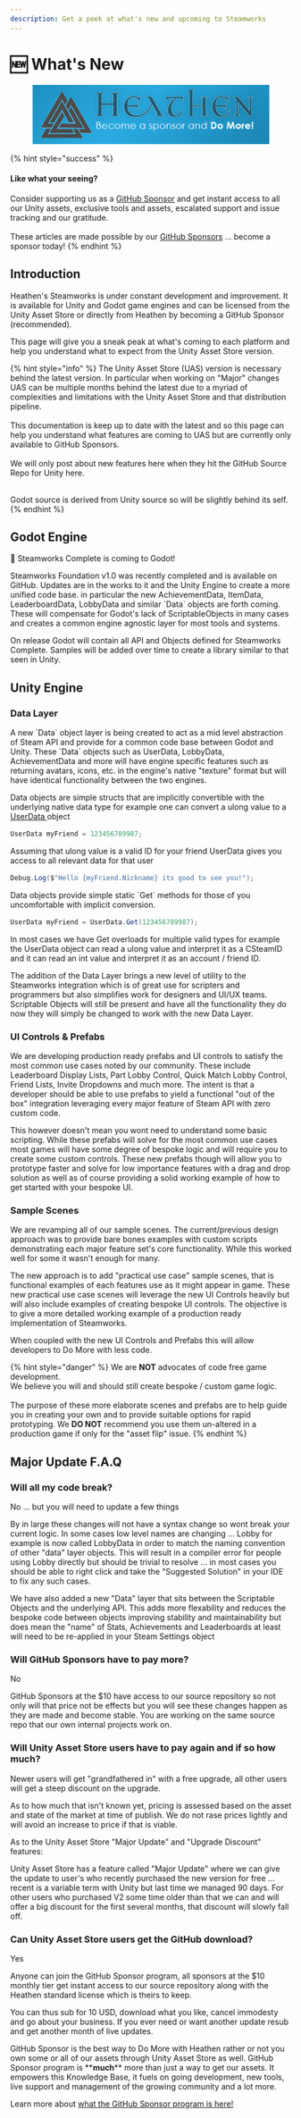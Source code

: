 ```yaml
---
description: Get a peek at what's new and upcoming to Steamworks
---
```


# 🆕 What's New

<figure><img src="../../.gitbook/assets/512x128 Sponsor Banner.png" alt="Become a sponsor and Do More"><figcaption></figcaption></figure>

{% hint style="success" %}
#### Like what your seeing?

Consider supporting us as a [GitHub Sponsor](../../company/become-a-sponsor.md) and get instant access to all our Unity assets, exclusive tools and assets, escalated support and issue tracking and our gratitude.\
\
These articles are made possible by our [GitHub Sponsors](https://github.com/sponsors/heathen-engineering) ... become a sponsor today!
{% endhint %}

## Introduction&#x20;

Heathen's Steamworks is under constant development and improvement. It is available for Unity and Godot game engines and can be licensed from the Unity Asset Store or directly from Heathen by becoming a GitHub Sponsor (recommended).&#x20;

This page will give you a sneak peak at what's coming to each platform and help you understand what to expect from the Unity Asset Store version.

{% hint style="info" %}
The Unity Asset Store (UAS) version is necessary behind the latest version. In particular when working on "Major" changes UAS can be multiple months behind the latest due to a myriad of complexities and limitations with the Unity Asset Store and that distribution pipeline.\
\
This documentation is keep up to date with the latest and so this page can help you understand what features are coming to UAS but are currently only available to GitHub Sponsors.\
\
We will only post about new features here when they hit the GitHub Source Repo for Unity here.

\
Godot source is derived from Unity source so will be slightly behind its self.
{% endhint %}

## Godot Engine

:tada: Steamworks Complete is coming to Godot!

Steamworks Foundation v1.0 was recently completed and is available on GitHub. Updates are in the works to it and the Unity Engine to create a more unified code base. in particular the new AchievementData, ItemData, LeaderboardData, LobbyData and similar \`Data\` objects are forth coming. These will compensate for Godot's lack of ScriptableObjects in many cases and creates a common engine agnostic layer for most tools and systems.

On release Godot will contain all API and Objects defined for Steamworks Complete. Samples will be added over time to create a library similar to that seen in Unity.

## Unity Engine

### Data Layer

A new \`Data\` object layer is being created to act as a mid level abstraction of Steam API and provide for a common code base between Godot and Unity. These \`Data\` objects such as UserData, LobbyData, AchievementData and more will have engine specific features such as returning avatars, icons, etc. in the engine's native "texture" format but will have identical functionality between the two engines.

Data objects are simple structs that are implicitly convertible with the underlying native data type for example one can convert a ulong value to a [UserData ](data-layer/user-data.md)object

```csharp
UserData myFriend = 123456789987;
```

Assuming that ulong value is a valid ID for your friend UserData gives you access to all relevant data for that user

```csharp
Debug.Log($"Hello {myFriend.Nickname} its good to see you!");
```

Data objects provide simple static \`Get\` methods for those of you uncomfortable with implicit conversion.

```csharp
UserData myFriend = UserData.Get(123456789987);
```

In most cases we have Get overloads for multiple valid types for example the UserData object can read a ulong value and interpret it as a CSteamID and it can read an int value and interpret it as an account / friend ID.

The addition of the Data Layer brings a new level of utility to the Steamworks integration which is of great use for scripters and programmers but also simplifies work for designers and UI/UX teams. Scriptable Objects will still be present and have all the functionality they do now they will simply be changed to work with the new Data Layer.

### UI Controls & Prefabs

We are developing production ready prefabs and UI controls to satisfy the most common use cases noted by our community. These include Leaderboard Display Lists, Part Lobby Control, Quick Match Lobby Control, Friend Lists, Invite Dropdowns and much more. The intent is that a developer should be able to use prefabs to yield a functional "out of the box" integration leveraging every major feature of Steam API with zero custom code.

This however doesn't mean you wont need to understand some basic scripting. While these prefabs will solve for the most common use cases most games will have some degree of bespoke logic and will require you to create some custom controls. These new prefabs though will allow you to prototype faster and solve for low importance features with a drag and drop solution as well as of course providing a solid working example of how to get started with your bespoke UI.&#x20;

### Sample Scenes

We are revamping all of our sample scenes. The current/previous design approach was to provide bare bones examples with custom scripts demonstrating each major feature set's core functionality. While this worked well for some it wasn't enough for many.

The new approach is to add "practical use case" sample scenes, that is functional examples of each features use as it might appear in game. These new practical use case scenes will leverage the new UI Controls heavily but will also include examples of creating bespoke UI controls. The objective is to give a more detailed working example of a production ready implementation of Steamworks.&#x20;

When coupled with the new UI Controls and Prefabs this will allow developers to Do More with less code.&#x20;

{% hint style="danger" %}
We are **NOT** advocates of code free game development.\
We believe you will and should still create bespoke / custom game logic.\
\
The purpose of these more elaborate scenes and prefabs are to help guide you in creating your own and to provide suitable options for rapid prototyping. We **DO NOT** recommend you use them un-altered in a production game if only for the "asset flip" issue.
{% endhint %}

## Major Update F.A.Q

### Will all my code break?

No ... but you will need to update a few things&#x20;

By in large these changes will not have a syntax change so wont break your current logic. In some cases low level names are changing ... Lobby for example is now called LobbyData in order to match the naming convention of other "data" layer objects. This will result in a compiler error for people using Lobby directly but should be trivial to resolve ... in most cases you should be able to right click and take the "Suggested Solution" in your IDE to fix any such cases.

We have also added a new "Data" layer that sits between the Scriptable Objects and the underlying API. This adds more flexability and reduces the bespoke code between objects improving stability and maintainability but does mean the "name" of Stats, Achievements and Leaderboards at least will need to be re-applied in your Steam Settings object

### Will GitHub Sponsors have to pay more?

No

GitHub Sponsors at the $10 have access to our source repository so not only will that price not be effects but you will see these changes happen as they are made and become stable. You are working on the same source repo that our own internal projects work on.

### Will Unity Asset Store users have to pay again and if so how much?

Newer users will get "grandfathered in" with a free upgrade, all other users will get a steep discount on the upgrade.

As to how much that isn't known yet, pricing is assessed based on the asset and state of the market at time of publish. We do not rase prices lightly and will avoid an increase to price if that is viable.

As to the Unity Asset Store "Major Update" and "Upgrade Discount" features:

Unity Asset Store has a feature called "Major Update" where we can give the update to user's who recently purchased the new version for free ... recent is a variable term with Unity but last time we managed 90 days. For other users who purchased V2 some time older than that we can and will offer a big discount for the first several months, that discount will slowly fall off.

### Can Unity Asset Store users get the GitHub download?

Yes

Anyone can join the GitHub Sponsor program, all sponsors at the $10 monthly tier get instant access to our source repository along with the Heathen standard license which is theirs to keep.

You can thus sub for 10 USD, download what you like, cancel immodesty and go about your business. If you ever need or want another update resub and get another month of live updates.

GitHub Sponsor is the best way to Do More with Heathen rather or not you own some or all of our assets through Unity Asset Store as well. GitHub Sponsor program is \*\***much**\*\* more than just a way to get our assets. It empowers this Knowledge Base, it fuels on going development, new tools, live support and management of the growing community and a lot more.

Learn more about [what the GitHub Sponsor program is here!](../../company/become-a-sponsor.md)
